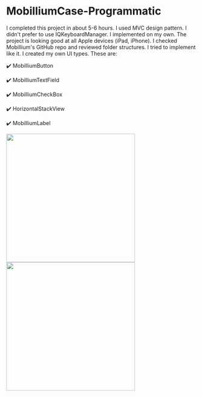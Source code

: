 # MobilliumCase-Programmatic

I completed this project in about 5-6 hours. I used MVC design pattern. 
I didn't prefer to use IQKeyboardManager. I implemented on my own. 
The project is looking good at all Apple devices (iPad, iPhone). 
I checked Mobillium's GitHub repo and reviewed folder structures. 
I tried to implement like it. I created my own UI types. 
These are: 

✔️  MobilliumButton

✔️  MobilliumTextField

✔️  MobilliumCheckBox

✔️  HorizontalStackView

✔️  MobilliumLabel






<img src="https://user-images.githubusercontent.com/63621743/171679257-e763e979-a2f6-4741-996d-13a977341a90.jpg" width="340"> <img src="https://user-images.githubusercontent.com/63621743/171679262-d9a459d7-c3ef-42d6-acf3-2c120a71c9ea.jpg" width="340">


